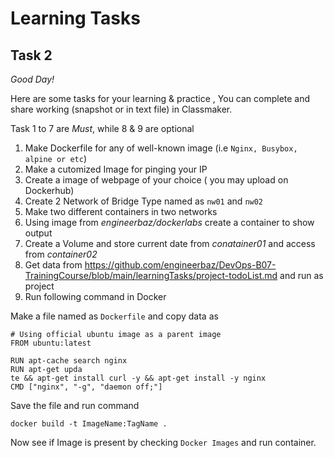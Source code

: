 # Learning Tasks

## Task 2
*Good Day!* 

Here are some tasks for your learning & practice , You can complete and share working (snapshot or in text file) in Classmaker.

Task 1 to 7 are *Must*, while 8 & 9 are optional

1. Make Dockerfile for any of well-known image (i.e ``` Nginx, Busybox, alpine or etc ```)
2. Make a cutomized Image for pinging your IP 
3. Create a image of webpage of your choice ( you may upload on Dockerhub)
4. Create 2 Network of Bridge Type named as `nw01` and `nw02`
5. Make two different containers in two networks 
6. Using image from _engineerbaz/dockerlabs_ create a container to show output
7. Create a Volume and store current date from _conatainer01_ and access from _container02_  
8. Get data from https://github.com/engineerbaz/DevOps-B07-TrainingCourse/blob/main/learningTasks/project-todoList.md and run as project
9. Run following command in Docker 

Make a file named as ` Dockerfile ` and copy data as 

``` 
# Using official ubuntu image as a parent image
FROM ubuntu:latest

RUN apt-cache search nginx
RUN apt-get upda
te && apt-get install curl -y && apt-get install -y nginx
CMD ["nginx", "-g", "daemon off;"]

```

Save the file and run command 
```
docker build -t ImageName:TagName .
```

Now see if Image is present by checking ` Docker Images `  and run container.
